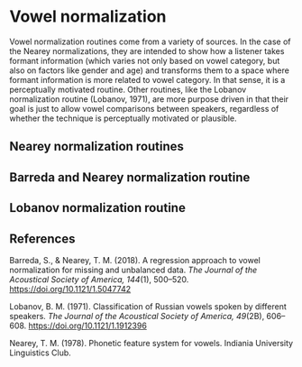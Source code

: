 # Vowel normalization

Vowel normalization routines come from a variety of sources. In the case of the Nearey normalizations, they are intended to show how a listener takes formant information (which varies not only based on vowel category, but also on factors like gender and age) and transforms them to a space where formant information is more related to vowel category. In that sense, it is a perceptually motivated routine. Other routines, like the Lobanov normalization routine (Lobanov, 1971), are more purpose driven in that their goal is just to allow vowel comparisons between speakers, regardless of whether the technique is perceptually motivated or plausible.

## Nearey normalization routines



## Barreda and Nearey normalization routine

## Lobanov normalization routine

## References

Barreda, S., & Nearey, T. M. (2018). A regression approach to vowel normalization for missing and unbalanced data. *The Journal of the Acoustical Society of America, 144*(1), 500–520. https://doi.org/10.1121/1.5047742

Lobanov, B. M. (1971). Classification of Russian vowels spoken by different speakers. *The Journal of the Acoustical Society of America, 49*(2B), 606–608. https://doi.org/10.1121/1.1912396

Nearey, T. M. (1978). Phonetic feature system for vowels. Indiania University Linguistics Club.